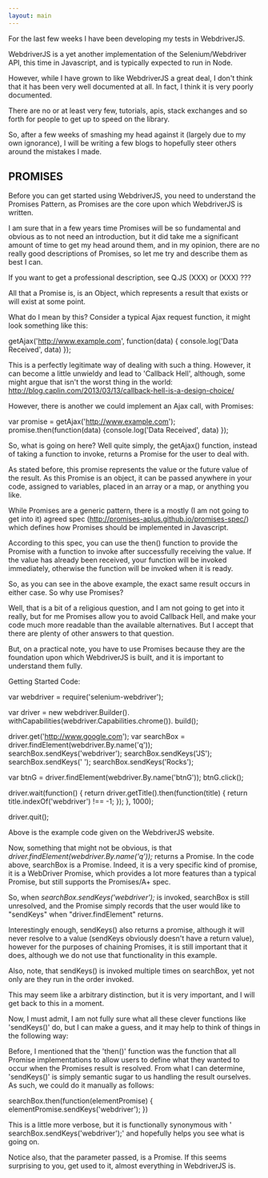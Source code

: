 ```yaml
---
layout: main
---
```


For the last few weeks I have been developing my tests in WebdriverJS.

WebdriverJS is a yet another implementation of the Selenium/Webdriver API, this time in Javascript, and is typically expected to run in Node.

However, while I have grown to like WebdriverJS a great deal, I don't think that it has been very well documented at all. In fact, I think it is very poorly documented. 

There are no or at least very few, tutorials, apis, stack exchanges and so forth for people to get up to speed on the library.

So, after a few weeks of smashing my head against it (largely due to my own ignorance), I will be writing a few blogs to hopefully steer others around the mistakes I made.

PROMISES
--------

Before you can get started using WebdriverJS, you need to understand the Promises Pattern, as Promises are the core upon which WebdriverJS is written.

I am sure that in a few years time Promises will be so fundamental and obvious as to not need an introduction, but it did take me a significant amount of time to get my head around them, and in my opinion, there are no really good descriptions of Promises, so let me try and describe them as best I can.

If you want to get a professional description, see Q.JS (XXX) or (XXX) ???

All that a Promise is, is an Object, which represents a result that exists or will exist at some point.

What do I mean by this? Consider a typical Ajax request function, it might look something like this:

getAjax('http://www.example.com', function(data) { console.log('Data Received', data) });

This is a perfectly legitimate way of dealing with such a thing. However, it can become a little unwieldy and lead to 'Callback Hell', although, some might argue that isn't the worst thing in the world: http://blog.caplin.com/2013/03/13/callback-hell-is-a-design-choice/

However, there is another we could implement an Ajax call, with Promises:

var promise = getAjax('http://www.example.com');
promise.then(function(data) {console.log('Data Received', data) });

So, what is going on here? Well quite simply, the getAjax() function, instead of taking a function to invoke, returns a Promise for the user to deal with.

As stated before, this promise represents the value or the future value of the result. As this Promise is an object, it can be passed anywhere in your code, assigned to variables, placed in an array or a map, or anything you like.

While Promises are a generic pattern, there is a mostly (I am not going to get into it) agreed spec (http://promises-aplus.github.io/promises-spec/) which defines how Promises should be implemented in Javascript.

According to this spec, you can use the then() function to provide the Promise with a function to invoke after successfully receiving the value. If the value has already been received, your function will be invoked immediately, otherwise the function will be invoked when it is ready.

So, as you can see in the above example, the exact same result occurs in either case. So why use Promises?

Well, that is a bit of a religious question, and I am not going to get into it really, but for me Promises allow you to avoid Callback Hell, and make your code much more readable than the available alternatives. But I accept that there are plenty of other answers to that question.

But, on a practical note, you have to use Promises because they are the foundation upon which WebdriverJS is built, and it is important to understand them fully.

Getting Started Code:

var webdriver = require('selenium-webdriver');

var driver = new webdriver.Builder().
	withCapabilities(webdriver.Capabilities.chrome()).
	build();

driver.get('http://www.google.com');
var searchBox = driver.findElement(webdriver.By.name('q'));
searchBox.sendKeys('webdriver');
searchBox.sendKeys('JS');
searchBox.sendKeys(' ');
searchBox.sendKeys('Rocks');

var btnG = driver.findElement(webdriver.By.name('btnG'));
btnG.click();

driver.wait(function() {
	return driver.getTitle().then(function(title) {
		return title.indexOf('webdriver') !== -1;
	});
}, 1000);

driver.quit();

Above is the example code given on the WebdriverJS website.

Now, something that might not be obvious, is that *driver.findElement(webdriver.By.name('q'));* returns a Promise. In the code above, searchBox is a Promise. Indeed, it is a very specific kind of promise, it is a WebDriver Promise, which provides a lot more features than a typical Promise, but still supports the Promises/A+ spec.

So, when *searchBox.sendKeys('webdriver');* is invoked, searchBox is still unresolved, and the Promise simply records that the user would like to "sendKeys" when "driver.findElement" returns.

Interestingly enough, sendKeys() also returns a promise, although it will never resolve to a value (sendKeys obviously doesn't have a return value), however for the purposes of chaining Promises, it is still important that it does, although we do not use that functionality in this example.

Also, note, that sendKeys() is invoked multiple times on searchBox, yet not only are they run in the order invoked.

This may seem like a arbitrary distinction, but it is very important, and I will get back to this in a moment.

Now, I must admit, I am not fully sure what all these clever functions like 'sendKeys()' do, but I can make a guess, and it may help to think of things in the following way:

Before, I mentioned that the 'then()' function was the function that all Promise implementations to allow users to define what they wanted to occur when the Promises result is resolved. From what I can determine, 'sendKeys()' is simply semantic sugar to us handling the result ourselves. As such, we could do it manually as follows:


searchBox.then(function(elementPromise) {
	elementPromise.sendKeys('webdriver');
})

This is a little more verbose, but it is functionally synonymous with  '
searchBox.sendKeys('webdriver');' and hopefully helps you see what is going on.

Notice also, that the parameter passed, is a Promise. If this seems surprising to you, get used to it, almost everything in WebdriverJS is.


